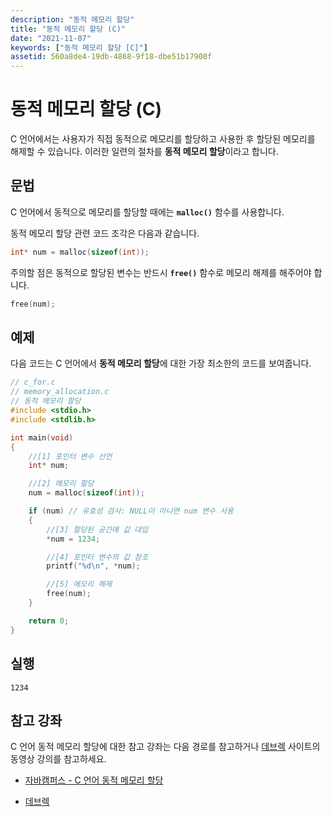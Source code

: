 ```yaml
---
description: "동적 메모리 할당"
title: "동적 메모리 할당 (C)"
date: "2021-11-07"
keywords: ["동적 메모리 할당 [C]"]
assetid: 560a8de4-19db-4868-9f18-dbe51b17900f
---
```


# 동적 메모리 할당 (C)

C 언어에서는 사용자가 직접 동적으로 메모리를 할당하고 사용한 후 할당된 메모리를 해제할 수 있습니다. 이러한 일련의 절차를 **동적 메모리 할당**이라고 합니다. 


## 문법

C 언어에서 동적으로 메모리를 할당할 때에는 **`malloc()`** 함수를 사용합니다. 

동적 메모리 할당 관련 코드 조각은 다음과 같습니다. 

```C
int* num = malloc(sizeof(int));
```

주의할 점은 동적으로 할당된 변수는 반드시 **`free()`** 함수로 메모리 해제를 해주어야 합니다.

```C
free(num);
```

## 예제 

다음 코드는 C 언어에서 **동적 메모리 할당**에 대한 가장 최소한의 코드를 보여줍니다. 

```C
// c_for.c
// memory_allocation.c
// 동적 메모리 할당
#include <stdio.h>
#include <stdlib.h>

int main(void)
{
    //[1] 포인터 변수 선언
    int* num;

    //[2] 메모리 할당
    num = malloc(sizeof(int));

    if (num) // 유효성 검사: NULL이 아니면 num 변수 사용
    {
        //[3] 할당된 공간에 값 대입
        *num = 1234;

        //[4] 포인터 변수의 값 참조
        printf("%d\n", *num);

        //[5] 메모리 해제
        free(num);
    }

    return 0;
}
```

## 실행

```Output
1234
```

## 참고 강좌

C 언어 동적 메모리 할당에 대한 참고 강좌는 다음 경로를 참고하거나 [데브렉](http://www.devlec.com) 사이트의 동영상 강의를 참고하세요. 

- [자바캠퍼스 - C 언어 동적 메모리 할당](https://youtu.be/z7eaCAhqRAY)

- [데브렉](http://www.devlec.com)

